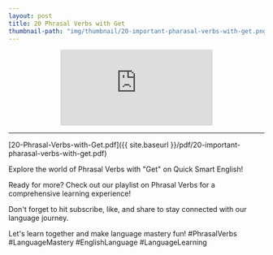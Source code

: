 ```yaml
---
layout: post
title: 20 Phrasal Verbs with Get
thumbnail-path: "img/thumbnail/20-important-pharasal-verbs-with-get.png"
---
```


<div style="text-align:center;width:100%">
<iframe
src="https://www.youtube.com/embed/ohxDku2tV_o" 
frameborder="0" 
allow="accelerometer; autoplay; encrypted-media; gyroscope; picture-in-picture" 
allowfullscreen></iframe>
</div>
<hr/>

[20-Phrasal-Verbs-with-Get.pdf]({{ site.baseurl }}/pdf/20-important-pharasal-verbs-with-get.pdf)

Explore the world of Phrasal Verbs with "Get" on Quick Smart English!

Ready for more? Check out our playlist on Phrasal Verbs for a comprehensive learning experience! 

Don't forget to hit subscribe, like, and share to stay connected with our language journey. 

Let's learn together and make language mastery fun!  #PhrasalVerbs #LanguageMastery #EnglishLanguage #LanguageLearning 